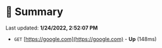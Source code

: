 # 📖 Summary
Last updated: **1/24/2022, 2:52:07 PM**

- `GET` [https://google.com](https://google.com) - **Up** (148ms)
